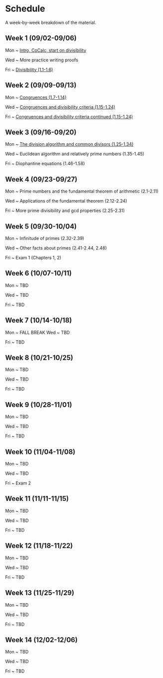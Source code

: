 # Schedule

A week-by-week breakdown of the material.

## Week  1 (09/02-09/06)

Mon
  ~ [Intro, CoCalc, start on divisibility ](notes/01_divisibility.md)

Wed
  ~ More practice writing proofs

Fri
  ~ [Divisibility (1.1-1.6)](notes/02_more_divisibility.md)


## Week  2 (09/09-09/13)

Mon
  ~ [Congruences (1.7-1.14)](notes/03_congruences.md)

Wed
  ~ [Congruences and divisibility criteria (1.15-1.24)](notes/04_congruences_and_divisibility.md)

Fri
  ~ [Congruences and divisibility criteria continued (1.15-1.24)](notes/04_congruences_and_divisibility.md)


## Week  3 (09/16-09/20)

Mon
  ~ [The division algorithm and common divisors (1.25-1.34)](notes/05_division_algorithm.md)

Wed
  ~ Euclidean algorithm and relatively prime numbers (1.35-1.45)

Fri
  ~ Diophantine equations (1.46-1.58)


## Week  4 (09/23-09/27)

Mon
  ~ Prime numbers and the fundamental theorem of arithmetic (2.1-2.11)

Wed
  ~ Applications of the fundamental theorem (2.12-2.24)

Fri
  ~ More prime divisibility and gcd properties (2.25-2.31)


## Week  5 (09/30-10/04)

Mon
  ~ Infinitude of primes (2.32-2.39)

Wed
  ~ Other facts about primes (2.41-2.44, 2.48)

Fri
  ~ Exam 1  (Chapters 1, 2)


## Week  6 (10/07-10/11)

Mon
  ~ TBD

Wed
  ~ TBD

Fri
  ~ TBD


## Week  7 (10/14-10/18)

Mon
  ~ FALL BREAK
Wed
  ~ TBD

Fri
  ~ TBD


## Week  8 (10/21-10/25)

Mon
  ~ TBD

Wed
  ~ TBD

Fri
  ~ TBD


## Week  9 (10/28-11/01)

Mon
  ~ TBD

Wed
  ~ TBD

Fri
  ~ TBD


## Week 10 (11/04-11/08)

Mon
  ~ TBD

Wed
  ~ TBD

Fri
  ~ Exam 2


## Week 11 (11/11-11/15)

Mon
  ~ TBD

Wed
  ~ TBD

Fri
  ~ TBD


## Week 12 (11/18-11/22)

Mon
  ~ TBD

Wed
  ~ TBD

Fri
  ~ TBD


## Week 13 (11/25-11/29)

Mon
  ~ TBD

Wed
  ~ TBD

Fri
  ~ TBD


## Week 14 (12/02-12/06)

Mon
  ~ TBD

Wed
  ~ TBD

Fri
  ~ TBD

